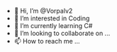 - 👋 Hi, I’m @Vorpalv2
- 👀 I’m interested in Coding
- 🌱 I’m currently learning C#
- 💞️ I’m looking to collaborate on ...
- 📫 How to reach me ...

<!---
Vorpalv2/Vorpalv2 is a ✨ special ✨ repository because its `README.md` (this file) appears on your GitHub profile.
You can click the Preview link to take a look at your changes.
--->
